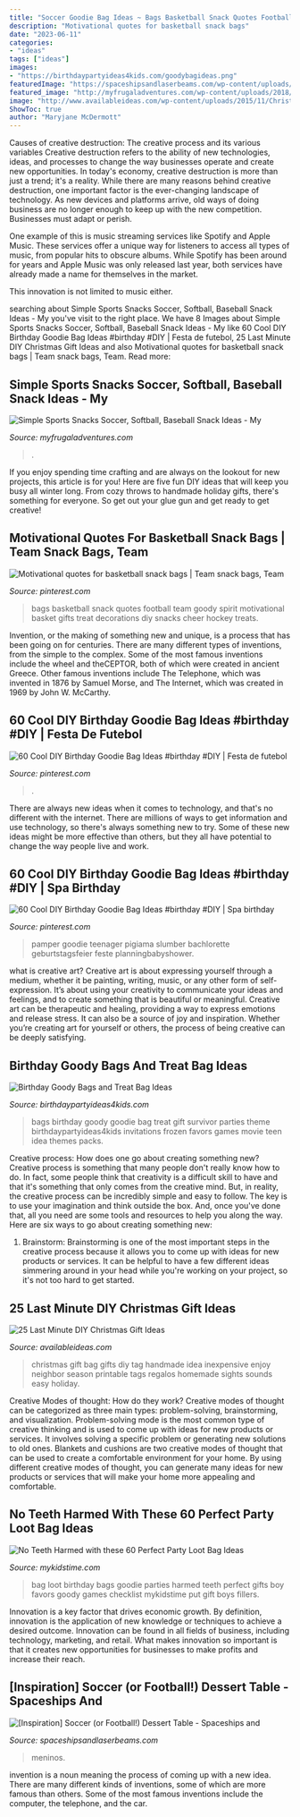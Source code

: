 ```yaml
---
title: "Soccer Goodie Bag Ideas ~ Bags Basketball Snack Quotes Football Team Goody Spirit Motivational Basket Gifts Treat Decorations Diy Snacks Cheer Hockey Treats"
description: "Motivational quotes for basketball snack bags"
date: "2023-06-11"
categories:
- "ideas"
tags: ["ideas"]
images:
- "https://birthdaypartyideas4kids.com/goodybagideas.png"
featuredImage: "https://spaceshipsandlaserbeams.com/wp-content/uploads/2015/09/soccer_football_dessert_table_favor_bags.jpg"
featured_image: "http://myfrugaladventures.com/wp-content/uploads/2018/08/Soccer-snack-idea.jpg"
image: "http://www.availableideas.com/wp-content/uploads/2015/11/Christmas-Gift-Ideas-7.jpg"
ShowToc: true
author: "Maryjane McDermott"
---
```



Causes of creative destruction: The creative process and its various variables
Creative destruction refers to the ability of new technologies, ideas, and processes to change the way businesses operate and create new opportunities. In today's economy, creative destruction is more than just a trend; it's a reality.
While there are many reasons behind creative destruction, one important factor is the ever-changing landscape of technology. As new devices and platforms arrive, old ways of doing business are no longer enough to keep up with the new competition. Businesses must adapt or perish.

One example of this is music streaming services like Spotify and Apple Music. These services offer a unique way for listeners to access all types of music, from popular hits to obscure albums. While Spotify has been around for years and Apple Music was only released last year, both services have already made a name for themselves in the market.

This innovation is not limited to music either.

	

		
searching about Simple Sports Snacks Soccer, Softball, Baseball Snack Ideas - My you've visit to the right place. We have 8 Images about Simple Sports Snacks Soccer, Softball, Baseball Snack Ideas - My like 60 Cool DIY Birthday Goodie Bag Ideas #birthday #DIY | Festa de futebol, 25 Last Minute DIY Christmas Gift Ideas and also Motivational quotes for basketball snack bags | Team snack bags, Team. Read more:
		
    
## Simple Sports Snacks Soccer, Softball, Baseball Snack Ideas - My

<img loading=lazy src="http://myfrugaladventures.com/wp-content/uploads/2018/08/Soccer-snack-idea.jpg" onerror="this.onerror=null;this.src='https://tse2.mm.bing.net/th?id=OIP.-mSSbmki8dRMwGHSJD75vwHaKO&amp;pid=15.1';" alt="Simple Sports Snacks Soccer, Softball, Baseball Snack Ideas - My">

_Source: myfrugaladventures.com_

>. 

	

If you enjoy spending time crafting and are always on the lookout for new projects, this article is for you! Here are five fun DIY ideas that will keep you busy all winter long. From cozy throws to handmade holiday gifts, there's something for everyone. So get out your glue gun and get ready to get creative!

    
## Motivational Quotes For Basketball Snack Bags | Team Snack Bags, Team

<img loading=lazy src="https://i.pinimg.com/736x/8f/d5/fd/8fd5fd5f27bd762e2f371e14c871f134--snack-bags-treat-bags.jpg" onerror="this.onerror=null;this.src='https://tse1.mm.bing.net/th?id=OIP.Y6TLmSuSfR1EnMr6TAgc-AHaJ3&amp;pid=15.1';" alt="Motivational quotes for basketball snack bags | Team snack bags, Team">

_Source: pinterest.com_

>bags basketball snack quotes football team goody spirit motivational basket gifts treat decorations diy snacks cheer hockey treats. 

	

Invention, or the making of something new and unique, is a process that has been going on for centuries. There are many different types of inventions, from the simple to the complex. Some of the most famous inventions include the wheel and theCEPTOR, both of which were created in ancient Greece. Other famous inventions include The Telephone, which was invented in 1876 by Samuel Morse, and The Internet, which was created in 1969 by John W. McCarthy.

    
## 60 Cool DIY Birthday Goodie Bag Ideas #birthday #DIY | Festa De Futebol

<img loading=lazy src="https://i.pinimg.com/736x/27/20/6d/27206dd879dc82729a6a0a836225dab7.jpg" onerror="this.onerror=null;this.src='https://tse4.mm.bing.net/th?id=OIP.G26NAEHyGtCa-sS56DC4igHaHa&amp;pid=15.1';" alt="60 Cool DIY Birthday Goodie Bag Ideas #birthday #DIY | Festa de futebol">

_Source: pinterest.com_

>. 

	

There are always new ideas when it comes to technology, and that's no different with the internet. There are millions of ways to get information and use technology, so there's always something new to try. Some of these new ideas might be more effective than others, but they all have potential to change the way people live and work.

    
## 60 Cool DIY Birthday Goodie Bag Ideas #birthday #DIY | Spa Birthday

<img loading=lazy src="https://i.pinimg.com/736x/2d/ca/b1/2dcab11f5d127e671ea02a6b5351ef09.jpg" onerror="this.onerror=null;this.src='https://tse1.mm.bing.net/th?id=OIP.OtVy0IE1mrmEHlAlzeEkoAHaKQ&amp;pid=15.1';" alt="60 Cool DIY Birthday Goodie Bag Ideas #birthday #DIY | Spa birthday">

_Source: pinterest.com_

>pamper goodie teenager pigiama slumber bachlorette geburtstagsfeier feste planningbabyshower. 

	

what is creative art?
Creative art is about expressing yourself through a medium, whether it be painting, writing, music, or any other form of self-expression. It’s about using your creativity to communicate your ideas and feelings, and to create something that is beautiful or meaningful.
Creative art can be therapeutic and healing, providing a way to express emotions and release stress. It can also be a source of joy and inspiration. Whether you’re creating art for yourself or others, the process of being creative can be deeply satisfying.

    
## Birthday Goody Bags And Treat Bag Ideas

<img loading=lazy src="https://birthdaypartyideas4kids.com/goodybagideas.png" onerror="this.onerror=null;this.src='https://tse3.mm.bing.net/th?id=OIP.8y8k7wq1ALWasMUHY4nUnwAAAA&amp;pid=15.1';" alt="Birthday Goody Bags and Treat Bag Ideas">

_Source: birthdaypartyideas4kids.com_

>bags birthday goody goodie bag treat gift survivor parties theme birthdaypartyideas4kids invitations frozen favors games movie teen idea themes packs. 

	

Creative process: How does one go about creating something new?
Creative process is something that many people don't really know how to do. In fact, some people think that creativity is a difficult skill to have and that it's something that only comes from the creative mind. But, in reality, the creative process can be incredibly simple and easy to follow. The key is to use your imagination and think outside the box. And, once you've done that, all you need are some tools and resources to help you along the way. Here are six ways to go about creating something new: 
1) Brainstorm: Brainstorming is one of the most important steps in the creative process because it allows you to come up with ideas for new products or services. It can be helpful to have a few different ideas simmering around in your head while you're working on your project, so it's not too hard to get started.

    
## 25 Last Minute DIY Christmas Gift Ideas

<img loading=lazy src="http://www.availableideas.com/wp-content/uploads/2015/11/Christmas-Gift-Ideas-7.jpg" onerror="this.onerror=null;this.src='https://tse4.mm.bing.net/th?id=OIP.shA6tvp2tf_XpzW22xxGqAHaLH&amp;pid=15.1';" alt="25 Last Minute DIY Christmas Gift Ideas">

_Source: availableideas.com_

>christmas gift bag gifts diy tag handmade idea inexpensive enjoy neighbor season printable tags regalos homemade sights sounds easy holiday. 

	

Creative Modes of thought: How do they work?
Creative modes of thought can be categorized as three main types: problem-solving, brainstorming, and visualization. Problem-solving mode is the most common type of creative thinking and is used to come up with ideas for new products or services. It involves solving a specific problem or generating new solutions to old ones.
Blankets and cushions are two creative modes of thought that can be used to create a comfortable environment for your home. By using different creative modes of thought, you can generate many ideas for new products or services that will make your home more appealing and comfortable.

    
## No Teeth Harmed With These 60 Perfect Party Loot Bag Ideas

<img loading=lazy src="http://www.mykidstime.com/wp-content/uploads/2015/02/Party-Loot-Bag-Ideas.png" onerror="this.onerror=null;this.src='https://tse4.mm.bing.net/th?id=OIP.nggZO2b4sE9PjzyNWB4lwwHaKe&amp;pid=15.1';" alt="No Teeth Harmed with these 60 Perfect Party Loot Bag Ideas">

_Source: mykidstime.com_

>bag loot birthday bags goodie parties harmed teeth perfect gifts boy favors goody games checklist mykidstime put gift boys fillers. 

	

Innovation is a key factor that drives economic growth. By definition, innovation is the application of new knowledge or techniques to achieve a desired outcome. Innovation can be found in all fields of business, including technology, marketing, and retail. What makes innovation so important is that it creates new opportunities for businesses to make profits and increase their reach.

    
## [Inspiration] Soccer (or Football!) Dessert Table - Spaceships And

<img loading=lazy src="https://spaceshipsandlaserbeams.com/wp-content/uploads/2015/09/soccer_football_dessert_table_favor_bags.jpg" onerror="this.onerror=null;this.src='https://tse4.mm.bing.net/th?id=OIP.HMB_mFYna0c4aCiIxYTMbwHaGx&amp;pid=15.1';" alt="[Inspiration] Soccer (or Football!) Dessert Table - Spaceships and">

_Source: spaceshipsandlaserbeams.com_

>meninos. 

	

invention is a noun meaning the process of coming up with a new idea. There are many different kinds of inventions, some of which are more famous than others. Some of the most famous inventions include the computer, the telephone, and the car.

